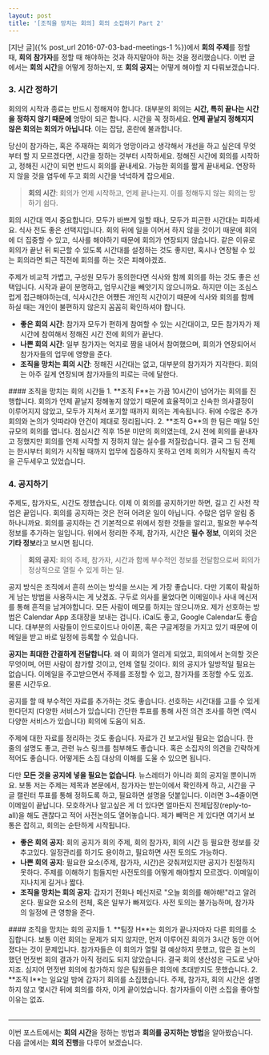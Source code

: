 ```yaml
---
layout: post
title: '[조직을 망치는 회의] 회의 소집하기 Part 2'
---
```


[지난 글]({% post_url 2016-07-03-bad-meetings-1 %})에서 **회의 주제**를 정할 때, **회의 참가자**를 정할 때 해야하는 것과 하지말아야 하는 것을 정리했습니다. 이번 글에서는 **회의 시간**을 어떻게 정하는지, 또 **회의 공지**는 어떻게 해야할 지 다뤄보겠습니다.  

### 3. 시간 정하기  

회의의 시작과 종료는 반드시 정해져야 합니다. 대부분의 회의는 **시간, 특히 끝나는 시간을 정하지 않기 때문에** 엉망이 되곤 합니다. 시간을 꼭 정하세요. **언제 끝날지 정해지지 않은 회의는 회의가 아닙니다**. 이는 잡담, 혼란에 불과합니다.  

당신이 참가하는, 혹은 주재하는 회의가 엉망이라고 생각해서 개선을 하고 싶은데 무엇부터 할 지 모르겠다면, 시간을 정하는 것부터 시작하세요. 정해진 시간에 회의를 시작하고, 정해진 시간이 되면 반드시 회의를 끝내세요. 가능한 회의를 짧게 끝내세요. 연장하지 않을 것을 염두에 두고 회의 시간을 넉넉하게 잡으세요.  

>**회의 시간**: 회의가 언제 시작하고, 언제 끝나는지. 이를 정해두지 않는 회의는 망하기 쉽다.

회의 시간대 역시 중요합니다. 모두가 바쁘게 일할 때나, 모두가 피곤한 시간대는 피하세요. 식사 전도 좋은 선택지입니다. 회의 뒤에 일을 이어서 하지 않을 것이기 때문에 회의에 더 집중할 수 있고, 식사를 해야하기 때문에 회의가 연장되지 않습니다. 같은 이유로 회의가 끝난 뒤 퇴근할 수 있도록 시간대를 설정하는 것도 좋지만, 혹시나 연장될 수 있는 회의라면 퇴근 직전에 회의를 하는 것은 피해야겠죠.  

주제가 비교적 가볍고, 구성원 모두가 동의한다면 식사와 함께 회의를 하는 것도 좋은 선택입니다. 시작과 끝이 분명하고, 업무시간을 빼앗기지 않으니까요. 하지만 이는 조심스럽게 접근해야하는데, 식사시간은 어쨌든 개인적 시간이기 때문에 식사와 회의를 함께 하실 때는 개인이 불편하지 않은지 꼼꼼히 확인하셔야 합니다.  

* **좋은 회의 시간**: 참가자 모두가 편하게 참여할 수 있는 시간대이고, 모든 참가자가 제시간에 참여해서 정해진 시간 전에 회의가 끝난다.    
* **나쁜 회의 시간**: 일부 참가자는 억지로 짬을 내어서 참여했으며, 회의가 연장되어서 참가자들의 업무에 영향을 준다.  
* **조직을 망치는 회의 시간**: 정해진 시간대는 없고, 대부분의 참가자가 지각한다. 회의는 아주 길게 연장되며 참가자들의 피로는 극에 달한다.  

<div class="example" markdown="block">  
#### 조직을 망치는 회의 시간들   
1. **조직 F**는 가끔 10시간이 넘어가는 회의를 진행합니다. 회의가 언제 끝날지 정해놓지 않았기 때문에 효율적이고 신속한 의사결정이 이루어지지 않았고, 모두가 지쳐서 포기할 때까지 회의는 계속됩니다. 뒤에 수많은 추가회의와 논의가 잇따라야 안건이 제대로 정리됩니다.   
2. **조직 G**의 한 팀은 매일 5인 규모의 회의를 엽니다. 점심시간 직후 15분 미만의 회의였는데, 2시 전에 회의를 끝내자고 정했지만 회의를 언제 시작할 지 정하지 않는 실수를 저질렀습니다. 결국 그 팀 전체는 한시부터 회의가 시작될 때까지 업무에 집중하지 못하고 언제 회의가 시작될지 촉각을 곤두세우고 있었습니다.    
</div>

### 4. 공지하기  

주제도, 참가자도, 시간도 정했습니다. 이제 이 회의를 공지하기만 하면, 길고 긴 사전 작업은 끝입니다. 회의를 공지하는 것은 전혀 어려운 일이 아닙니다. 수많은 업무 알림 중 하나니까요. 회의를 공지하는 건 기본적으로 위에서 정한 것들을 알리고, 필요한 부수적 정보를 추가하는 일입니다. 위에서 정리한 주제, 참가자, 시간은 **필수 정보**, 이외의 것은 **기타 정보**라고 보시면 됩니다.  

>**회의 공지**: 회의 주제, 참가자, 시간과 함께 부수적인 정보를 전달함으로써 회의가 정상적으로 열릴 수 있게 하는 일.

공지 방식은 조직에서 흔히 쓰이는 방식을 쓰시는 게 가장 좋습니다. 다만 기록이 확실하게 남는 방법을 사용하시는 게 낫겠죠. 구두로 의사를 물었다면 이메일이나 사내 메신저를 통해 흔적을 남겨야합니다. 모든 사람이 메모를 하지는 않으니까요. 제가 선호하는 방법은 Calendar App 초대장을 보내는 겁니다. iCal도 좋고, Google Calendar도 좋습니다. 대부분의 사람들이 안드로이드나 아이폰, 혹은 구글계정을 가지고 있기 때문에 이메일을 받고 바로 일정에 등록할 수 있습니다.  

**공지는 최대한 간결하게 전달합니다**. 왜 이 회의가 열리게 되었고, 회의에서 논의할 것은 무엇이며, 어떤 사람이 참가할 것이고, 언제 열릴 것이다. 회의 공지가 일방적일 필요는 없습니다. 이메일을 주고받으면서 주제를 조정할 수 있고, 참가자를 조정할 수도 있죠. 물론 시간두요.  

공지를 할 때 부수적인 자료를 추가하는 것도 좋습니다. 선호하는 시간대를 고를 수 있게 한다던지 (다양한 서비스가 있습니다) 간단한 투표를 통해 사전 의견 조사를 하면 (역시 다양한 서비스가 있습니다) 회의에 도움이 되죠.  

주제에 대한 자료를 정리하는 것도 좋습니다. 자료가 긴 보고서일 필요는 없습니다. 한 줄의 설명도 좋고, 관련 뉴스 링크를 첨부해도 좋습니다. 혹은 소집자의 의견을 간략하게 적어도 좋습니다. 어떻게든 소집 대상의 이해를 도울 수 있으면 됩니다.  

다만 **모든 것을 공지에 넣을 필요는 없습니다**. 뉴스레터가 아니라 회의 공지일 뿐이니까요. 보통 저는 주제는 제목과 본문에서, 참가자는 받는이에서 확인하게 하고, 시간을 구글 캘린터 투표를 통해 정하도록 하고, 필요하면 설명을 덧붙입니다. 이러면 3~4줄이면 이메일이 끝납니다. 모호하거나 알고싶은 게 더 있다면 얼마든지 전체답장(reply-to-all)을 해도 괜찮다고 적어 사전논의도 열어놓습니다. 제가 빼먹은 게 있다면 여기서 보통은 잡히고, 회의는 순탄하게 시작됩니다.  

* **좋은 회의 공지**: 회의 공지가 회의 주제, 회의 참가자, 회의 시간 등 필요한 정보를 갖추고있다. 일정관리를 하기도 용이하고, 필요하면 사전 토의도 가능하다.   
* **나쁜 회의 공지**: 필요한 요소(주제, 참가자, 시간)은 갖춰져있지만 공지가 친절하지 못하다. 주제를 이해하기 힘들지만 사전토의를 어떻게 해야할지 모르겠다. 이메일이 지나치게 길거나 짧다.   
* **조직을 망치는 회의 공지**: 갑자기 전화나 메신저로 "오늘 회의를 해야해!"라고 알려온다. 필요한 요소의 전체, 혹은 일부가 빠져있다. 사전 토의는 불가능하며, 참가자의 일정에 큰 영향을 준다.  

<div class="example" markdown="block">  
#### 조직을 망치는 회의 공지들   
1. **팀장 H**는 회의가 끝나자마자 다른 회의를 소집합니다. 보통 이런 회의는 문제가 되지 않지만, 먼저 이루어진 회의가 3시간 동안 이어졌다는 것이 문제입니다. 참가자들은 이 회의가 열릴 걸 예상하지 못했고, 많은 걸 논의했던 먼젓번 회의 결과가 아직 정리도 되지 않았습니다. 결국 회의 생산성은 극도로 낮아지죠. 심지어 먼젓번 회의에 참가하지 않은 팀원들은 회의에 초대받지도 못했습니다.  
2. **조직 I**는 일요일 밤에 갑자기 회의를 소집했습니다. 주제, 참가자, 회의 시간은 설명하지 않고 몇시간 뒤에 회의를 하자, 이게 끝이었습니다. 참가자들이 이런 소집을 좋아할 이유는 없죠.  
</div>  

<br/>
<hr style="border-width: 2px;"/>

이번 포스트에서는 **회의 시간**을 정하는 방법과 **회의를 공지하는 방법**을 알아봤습니다. 다음 글에서는 **회의 진행**을 다루어 보겠습니다.  

<!-- <h4 style="border-bottom: 0px; text-align: center;" markdown="1">
[다음 글 보러가기]({% post_url 2016-07-09-bad-meetings-2 %})
</h4> -->
